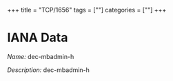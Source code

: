 +++
title = "TCP/1656"
tags = [""]
categories = [""]
+++

# IANA Data

_Name:_ dec-mbadmin-h

_Description:_ dec-mbadmin-h

